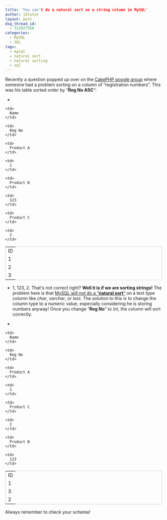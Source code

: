 ```yaml
---
title: 'You can't do a natural sort on a string column in MySQL'
author: jblotus
layout: post
dsq_thread_id:
  - 312027360
categories:
  - MySQL
  - SQL
tags:
  - mysql
  - natural sort
  - natural sorting
  - sql
---
```

Recently a question popped up over on the [CakePHP google group][1] where someone had a problem sorting on a column of &#8220;registration numbers&#8221;. This was his table sorted order by &#8220;**Reg No ASC**&#8220;:

-

<table style="border: 1px solid #ccc;">
  <tr>
    <td>
      ID
    </td>

    <td>
      Name
    </td>

    <td>
      Reg No
    </td>
  </tr>

  <tr>
    <td>
      1
    </td>

    <td>
      Product A
    </td>

    <td>
      1
    </td>
  </tr>

  <tr>
    <td>
      2
    </td>

    <td>
      Product B
    </td>

    <td>
      123
    </td>
  </tr>

  <tr>
    <td>
      3
    </td>

    <td>
      Product C
    </td>

    <td>
      2
    </td>
  </tr>
</table>

- 1, 123, 2. That's not correct right? **Well it is if we are sorting strings!** The problem here is that [MySQL will not do a &#8220;**natural sort**&#8220;][2] on a text type column like *char*, *varchar*, or *text*. The solution to this is to change the column type to a numeric value, especially considering he is storing numbers anyway! Once you change &#8220;**Reg No**&#8221; to *int*, the column will sort correctly.

-

<table style="border: 1px solid #ccc;">
  <tr>
    <td>
      ID
    </td>

    <td>
      Name
    </td>

    <td>
      Reg No
    </td>
  </tr>

  <tr>
    <td>
      1
    </td>

    <td>
      Product A
    </td>

    <td>
      1
    </td>
  </tr>

  <tr>
    <td>
      3
    </td>

    <td>
      Product C
    </td>

    <td>
      2
    </td>
  </tr>

  <tr>
    <td>
      2
    </td>

    <td>
      Product B
    </td>

    <td>
      123
    </td>
  </tr>
</table>

Always remember to check your schema!

 [1]: http://groups.google.com/group/cake-php/browse_thread/thread/5c6440a91795ec2d#
 [2]: http://stackoverflow.com/questions/153633/natural-sort-in-mysql
